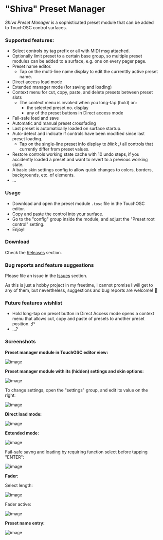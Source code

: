 # "Shiva" Preset Manager

*Shiva Preset Manager* is a sophisticated preset module that can be added to TouchOSC control surfaces.

### Supported features:
- Select controls by tag prefix or all with MIDI msg attached.
- Optionally limit preset to a certain base group, so multiple preset modules can be added to a surface, e.g. one on every pager page.
- Preset name editor.
  - Tap on the multi-line name display to edit the currenttly active preset name.
- Direct access load mode
- Extended manager mode (for saving and loading)
- Context menu for cut, copy, paste, and delete presets between preset slots
  - The context menu is invoked when you long-tap (hold) on:
    - the selected preset no. display
    - any of the preset buttons in Direct access mode
- Fail-safe load and save
- Automatic and manual preset crossfading
- Last preset is automatically loaded on surface startup.
- Auto-detect and indicate if controls have been modified since last preset loading.
  - Tap on the single-line preset info display to *blink ;)* all controls that currently differ from preset values.
- Restore controls working state cache with 10 undo steps, if you accidently loaded a preset and want to revert to a previous working state.
- A basic skin settings config to allow quick changes to colors, borders, backgrounds, etc. of elements.
- ...

### Usage

- Download and open the preset module `.tosc` file in the TouchOSC editor.
- Copy and paste the control into your surface.
- Go to the "config" group inside the module, and adjust the "Preset root control" setting.
- Enjoy!

### Download

Check the [Releases](https://github.com/bobbadshy/touchosc_shiva_preset_manager/releases) section.

### Bug reports and feature suggestions

Please file an issue in the [Issues](https://github.com/bobbadshy/touchosc_shiva_preset_manager/issues) section.

As this is just a hobby project in my freetime, I cannot promise I will get to any of them, but nevertheless, suggestions and bug reports are welcome! 🙂

### Future features wishlist

- Hold long-tap on preset button in Direct Access mode opens a context menu that allows cut, copy and paste of presets to another preset position. ;P
- ...?
  
### Screenshots

**Preset manager module in TouchOSC editor view:**

![image](https://github.com/user-attachments/assets/45b2a77f-6f18-4974-a17b-d0ed00175eac)

**Preset manager module with its (hidden) settings and skin options:**

![image](https://github.com/user-attachments/assets/e038f75b-e762-4125-aab5-cf6a5ccd16dc)

To change settings, open the "settings" group, and edit its value on the right:

![image](https://github.com/user-attachments/assets/1000ed6a-0be0-4f4e-b27d-7a289107bfd7)

**Direct load mode:**

![image](https://github.com/user-attachments/assets/4d999af5-5f7c-4e57-853d-a21dd1ddeee1)

**Extended mode:**

![image](https://github.com/user-attachments/assets/3532fbd3-a83e-4c80-9f2e-0265b459f151)

Fail-safe savng and loading by requiring function select before tapping "ENTER":

![image](https://github.com/user-attachments/assets/69cf5947-68a0-4251-859a-c2d13b89f203)

**Fader:**

Select length:

![image](https://github.com/user-attachments/assets/ad3f555f-fae2-40b0-9804-bf69d323fe62)

Fader active:

![image](https://github.com/user-attachments/assets/c0886cd2-5cf1-4b9b-9761-bbf7ce6bec0c)

**Preset name entry:**

![image](https://github.com/user-attachments/assets/c4e254d5-d08f-45a3-a68d-63793c6b64bb)
